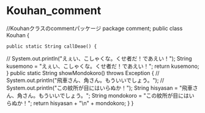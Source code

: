 # Kouhan_comment
//Kouhanクラスのcommentパッケージ
package comment;
public class Kouhan {
    
    public static String callDeae() {
//        System.out.println("えぇい、こしゃくな。くせ者だ！であえい！");
        String kusemono = "えぇい、こしゃくな。くせ者だ！であえい！";
        return kusemono;
    }
    public static String showMondokoro() throws Exception {
//        System.out.println("飛車さん、角さん。もういいでしょう。");
//        System.out.println("この紋所が目にはいらぬか！");
        String hisyasan = "飛車さん、角さん。もういいでしょう。";
        String mondokoro = "この紋所が目にはいらぬか！";
        return hisyasan + "\n" + mondokoro;
    }
}
